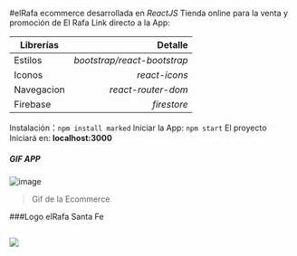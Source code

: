 #elRafa
ecommerce desarrollada en *ReactJS*
Tienda online para la venta y promoción de El Rafa
Link directo a la App:

| Librerías      | Detalle |
| --------- | -----:|
| Estilos  | *bootstrap/react-bootstrap* |
| Iconos      |    *react-icons* |
| Navegacion     |   *react-router-dom* |
| Firebase      |    *firestore* |

Instalación：`npm install marked`
Iniciar la App: `npm start`
El proyecto Iniciará en: **localhost:3000**
##### GIF APP

![image](https://res.cloudinary.com/dhrfu31jp/image/upload/v1686603502/el%20rafa/logo-removebg-preview_5_pe3agn.png)
>Gif de la Ecommerce

###Logo elRafa Santa Fe

![](https://res.cloudinary.com/dhrfu31jp/image/upload/v1686603502/el%20rafa/logo-removebg-preview_5_pe3agn.png)
----